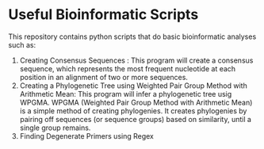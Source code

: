 # Useful Bioinformatic Scripts

This repository contains python scripts that do basic bioinformatic analyses such as: 
1. Creating Consensus Sequences : This program will create a consensus sequence, which represents the most frequent nucleotide at each position in an alignment of two or more sequences.
2. Creating a Phylogenetic Tree using Weighted Pair Group Method with Arithmetic Mean: 
This program will infer a phylogenetic tree usig WPGMA. WPGMA (Weighted Pair Group Method with Arithmetic Mean) is a simple method of creating phylogenies. It creates phylogenies by pairing off sequences (or sequence groups) based on similarity, until a single group remains.
3. Finding Degenerate Primers using Regex
